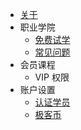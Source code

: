 - [关于](about.md)
- 职业学院
    - [免费试学](zhiye/try.md)
    - [常见问题](zhiye/faq.md)
- 会员课程
    - VIP 权限
- 账户设置
    - [认证学员](setting/ca.md)
    - [极客币](setting/jkb.md)

